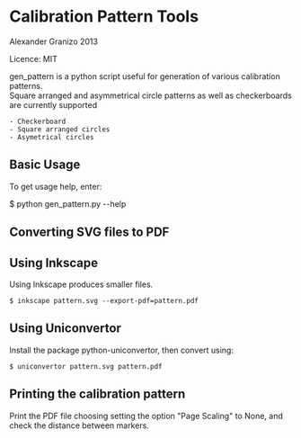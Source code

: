 Calibration Pattern Tools
=========================

Alexander Granizo 2013

Licence: MIT


gen_pattern is a python script useful for generation of various calibration patterns.  
Square arranged and asymmetrical circle patterns as well as checkerboards are currently supported

	- Checkerboard
	- Square arranged circles
	- Asymetrical circles


Basic Usage
-----------


To get usage help, enter:

$ python gen_pattern.py --help 

Converting SVG files to PDF
---------------------------

Using Inkscape
--------------
Using Inkscape produces smaller files. 
 
    $ inkscape pattern.svg --export-pdf=pattern.pdf 

Using Uniconvertor
------------------
Install the package python-uniconvertor, then convert using:

    $ uniconvertor pattern.svg pattern.pdf


Printing the calibration pattern
--------------------------------

Print the PDF file choosing setting the option "Page Scaling" to None, and check the distance between markers.



